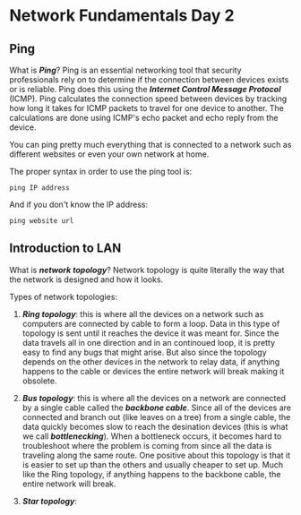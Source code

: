 # Network Fundamentals Day 2

## Ping

What is ***Ping***? Ping is an essential networking tool that security professionals rely on to determine if the connection between devices exists or is reliable. Ping does this using the ***Internet Control Message Protocol*** (ICMP). Ping calculates the connection speed between devices by tracking how long it takes for ICMP packets to travel for one device to another. The calculations are done using ICMP's echo packet and echo reply from the device. 

You can ping pretty much everything that is connected to a network such as different websites or even your own network at home. 

The proper syntax in order to use the ping tool is:

    ping IP address 

And if you don't know the IP address:

    ping website url

## Introduction to LAN

What is ***network topology***? Network topology is quite literally the way that the network is designed and how it looks. 

Types of network topologies:

1. ***Ring topology***: this is where all the devices on a network such as computers are connected by cable to form a loop. Data in this type of topology is sent until it reaches the device it was meant for. Since the data travels all in one direction and in an continoued loop, it is pretty easy to find any bugs that might arise. But also since the topology depends on the other devices in the network to relay data, if anything happens to the cable or devices the entire network will break making it obsolete. 

2. ***Bus topology***: this is where all the devices on a network are connected by a single cable called the ***backbone cable***. Since all of the devices are connected and branch out (like leaves on a tree) from a single cable, the data quickly becomes slow to reach the desination devices (this is what we call ***bottlenecking***). When a bottleneck occurs, it becomes hard to troubleshoot where the problem is coming from since all the data is traveling along the same route. One positive about this topology is that it is easier to set up than the others and usually cheaper to set up. Much like the Ring topology, if anything happens to the backbone cable, the entire network will break. 

3. ***Star topology***: 
